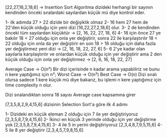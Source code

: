 [22,27,16,2,18,6] -> Insertion Sort
Algoritma dizideki herhangi bir sayının kendinden önceki sıralardaki sayılardan küçük mü diye kontrol eder. 

1- ilk adımda 27 > 22 dizide bir değişiklik olmaz
2- 16 hem 27 hem de 22'den küçük olduğu için yeni dizi [16,22,27,2,18,6] olur.
3- 2 de kendinden önceki tüm sayılardan küçüktür -> [2, 16, 22, 27, 18, 6]
4- 18 için önce 27 ye bakılır 18 < 27 olduğu için onla yer değiştirir, sonra 22 ile karşılaştırılır 18 < 22 olduğu için onla da yer değiştirir en son 18 > 16 olduğu için daha fazla yer değiştirmez yeni dizi ->  [2, 16, 18, 22, 27, 6]
5- 6 2'ye kadar olan sayılarla karşılaştırılır ve onlardan küçük olduğu için yer değiştirir ama 2 den küçük olduğu için onla yer değiştirmez ->  [2, 6, 16, 18, 22, 27]

Average Case -> O(n²) Bir dizi içerisinde n kadar arama yapabiliriz ve bunu n kere yaptığımız için n²;
Worst Case -> O(n²) 
Best Case -> O(n) Dizi sıralı olursa sadece 1 kere küçük mü diye bakarız, bu işlemi n kere yaptığımız için time complexity n olur.

Dizi sıralandıktan sonra 18 sayısı Average case kapsamına girer

[7,3,5,8,2,9,4,15,6] dizisinin Selection Sort'a göre ilk 4 adımı

1- Dizideki en küçük eleman 2 olduğu için 7 ile yer değiştiriyoruz [2,3,5,8,7,9,4,15,6]
2- İkinci en küçük 3 yerinde olduğu için yer değiştirme yok [2,3,5,8,7,9,4,15,6]
3- 4 ile 5 in yerini değiştiriyoruz [2,3,4,8,7,9,5,15,6]
4- 5 ile 8 yer değiştirir [2,3,4,5,7,9,8,15,6]